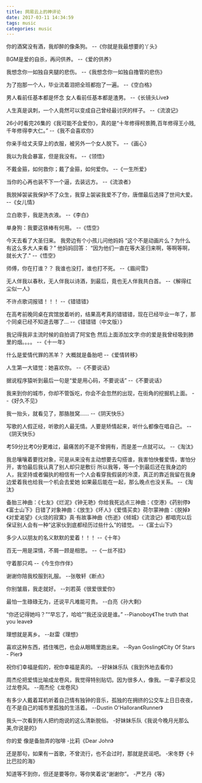 ```yaml
---
title: 网易云上的神评论
date: 2017-03-11 14:34:59
tags: music
categories: music
---
```


你的酒窝没有酒，我却醉的像条狗。 --《你就是我最想要的丫头》

BGM是爱的自杀，再问供养。 --《爱的供养》

我想念你一如独自夹腿的悲伤。 --《我想念你一如独自撸管的悲伤》

为了抱那一个人，毕业流着泪把全班都抱了一遍。 --《空白格》

男人看前任基本都是怀念 女人看前任基本都是渣男。 --《长镜头Live》

人生真是讽刺，一个人竟然可以变成自己曾经最讨厌的样子。 --《流浪记》

26小时看完26集的《我可能不会爱你》，真的是“十年修得柯景腾,百年修得王小贱,千年修得李大仁。” --《我不会喜欢你》

你亲手给丈夫穿上的衣服，被另外一个女人脱下。 --《画心》

我以为我会暴富，但是我没有。 --《领悟》

不戴金箍，如何救你；戴了金箍，如何爱你。 --《一生所爱》

当你的心再也装不下一个逼，去装远方。 --《流浪者》

我脱掉袈裟我保护不了众生，我穿上袈裟我爱不了你，唐僧最后选择了世间大爱。 --《女儿情》

立白歌手，我是洗衣液。 --《李白》

单身狗：我要这铁棒有何用。 --《悟空》

今天去看了大圣归来。 我旁边有个小孩儿问他妈妈 “这个不是动画片么？为什么有这么多大人来看？” 他妈妈回答： “因为他们一直在等大圣归来啊，等啊等啊，就长大了." --《悟空》

师傅，你在打谁？？ 我谁也没打，谁也打不死。 --《眉间雪》

无人伴我以春秋，无人伴我以诗酒，到最后，竟也无人伴我共白首。 --《解得红尘似一人》

不许点歌词报错！！！ --《错错错》

在高考前晚同桌在宾馆放着听的，结果高考真的错错错，现在已经毕业一年了，那个同桌已经不知道去哪了... --《错错错（中文版）》

我记得我非主流时候的自拍调了阿宝色 然后上面添加文字:你的爱是我曾经吸到肺里的烟。。。。 --《十一年》

什么是爱情代罪的羔羊？ 大概就是备胎吧  --《爱情转移》

人生第一大错觉：她喜欢你。 --《不要说话》

据说程序猿听到最后一句是“爱是用心码，不要说话” --《不要说话》

我来到你的城市，你却不管饭吃，你会不会忽然的出现，在街角的挖掘机上面。 --《好久不见》

我一抬头，就看见了，那胳肢窝…… --《阴天快乐》

写歌的人假正经，听歌的人最无情。人要是矫情起来，听什么都像在唱自己。 --《阴天快乐》

考59分比考0分更难过，最痛苦的不是不曾拥有，而是差一点就可以。 --《淘汰》

我总嚷嚷着要找对象，可是从来没有主动想要去勾搭谁，我害怕快餐爱情，害怕分开，害怕最后我认真了别人却只是敷衍 所以我等，等一个到最后还在我身边的人，我坚持或者偏执的相信有一个人会看穿我假装的冷漠，真正的靠近我留在我身边爱着我也给我一个机会去爱她 如果最后能在一起，那么晚点也没关系。 --《淘汰》

备胎三神曲：《七友》《烂泥》《钟无艳》你给我死远点三神曲：《空港》《药别停》《富士山下》日错了对象神曲：《放生》《坏人》《爱情买卖》荷尔蒙神曲：《脱掉》《对爱渴望》《火烧的寂寞》真·有故事神曲《伤逝》《倾城》《流浪记》都唱完以后保证别人会有一种“这家伙到底都经历过些什么”的错觉。  --《富士山下》

多少人以朋友的名义默默的爱着！！！ --《十年》

百无一用是深情，不屑一顾是相思。 --《一丝不挂》

守着那只鸡  --《今生你作伴》

谢谢你陪我校服到礼服。 --张敬轩《断点》

你别皱眉，我走就好。 --刘若英《很爱很爱你》

最怕一生碌碌无为，还说平凡难能可贵。 --白亮《孙大剩》

“你还记得她吗？”“早忘了，哈哈”“我还没说是谁。” --Pianoboy《The truth that you leave》

理想就是离乡。 --赵雷《理想》

喜欢这种东西，捂住嘴巴，也会从眼睛里跑出来。 --Ryan Gosling《City Of Stars - Pier》

祝你们幸福是假的，祝你幸福是真的。 --好妹妹乐队《我到外地去看你》

周杰伦把爱情比喻成龙卷风，我觉得特别贴切。因为很多人，像我。一辈子都没见过龙卷风。 --周杰伦《龙卷风》

有多少人戴着耳机听着自己情有独钟的音乐，孤独的在拥挤的公交车上日日夜夜，在不是自己的城市里孤独的生活着。 --Dustin O'Halloran《Runner》

我头一次看到有人把约炮说的这么清新脱俗。 -好妹妹乐队《我说今晚月光那么美,你说是的》

你的爱 像是备胎弄的咖啡 -比莉《Dear John》

还是那句，如果有一首歌，不曾流行，也不会过时，那就是民谣吧。 -宋冬野《卡比巴拉的海》

知道等不到你，但还是要等你，等你笑着说“谢谢你”。 -严艺丹《等》